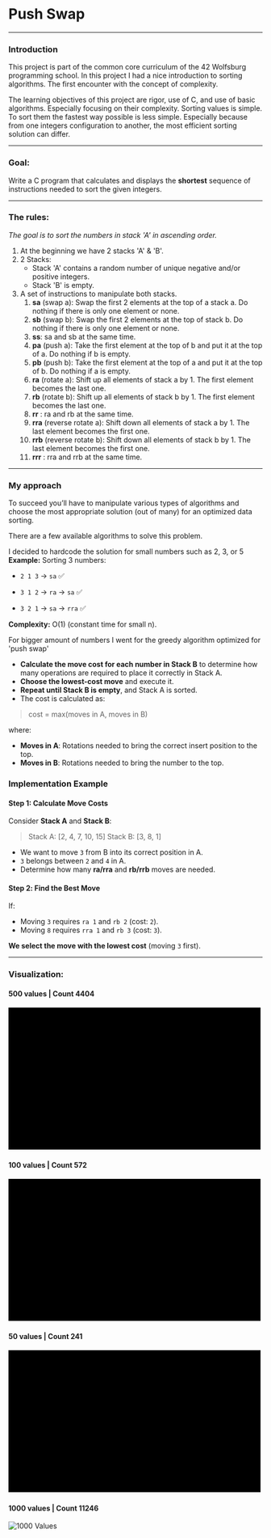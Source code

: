 # Push Swap

---

### Introduction

This project is part of the common core curriculum of the 42 Wolfsburg programming school. 
In this project I had a nice introduction to sorting algorithms. The first encounter with the concept of complexity.

The learning objectives of this project are rigor, use of C, and use of basic algorithms. Especially focusing on their complexity.
Sorting values is simple. To sort them the fastest way possible is less simple. Especially because from one integers configuration to another, the most efficient sorting solution can differ.

---
### Goal:
Write a C program that calculates and displays the **shortest** sequence of instructions needed to sort the given integers.

---
### The rules:

*The goal is to sort the numbers in stack 'A' in ascending order.* 

1. At the beginning we have 2 stacks 'A' & 'B'.
2. 2 Stacks: 
	- Stack 'A' contains a random number of unique negative and/or positive integers.
	- Stack 'B' is empty.
3. A set of instructions to manipulate both stacks. 
	1. **sa** (swap a): Swap the first 2 elements at the top of a stack a. Do nothing if there is only one element or none.
	2. **sb** (swap b): Swap the first 2 elements at the top of stack b. Do nothing if there is only one element or none.
	3. **ss**: sa and sb at the same time.
	4. **pa** (push a): Take the first element at the top of b and put it at the top of a. Do nothing if b is empty.
	5. **pb** (push b): Take the first element at the top of a and put it at the top of b. Do nothing if a is empty.
	6. **ra** (rotate a): Shift up all elements of stack a by 1. The first element becomes the last one.
	7. **rb** (rotate b): Shift up all elements of stack b by 1. The first element becomes the last one.
	8. **rr** : ra and rb at the same time.
	9. **rra** (reverse rotate a): Shift down all elements of stack a by 1. The last element becomes the first one.
	10. **rrb** (reverse rotate b): Shift down all elements of stack b by 1. The last element becomes the first one.
	11. **rrr** : rra and rrb at the same time.

---

### My approach

To succeed you’ll have to manipulate various types of algorithms and choose the most appropriate solution (out of many) for an optimized data sorting.

There are a few available algorithms to solve this problem.

I decided to hardcode the solution for small numbers such as 2, 3, or 5
**Example:** Sorting 3 numbers:

- `2 1 3` → `sa` ✅
    
- `3 1 2` → `ra` → `sa` ✅
    
- `3 2 1` → `sa` → `rra` ✅

**Complexity:** O(1) (constant time for small n).

For bigger amount of numbers I went for the greedy algorithm optimized for 'push swap'

- **Calculate the move cost for each number in Stack B** to determine how many operations are required to place it correctly in Stack A. 
- **Choose the lowest-cost move** and execute it.
- **Repeat until Stack B is empty**, and Stack A is sorted.
- The cost is calculated as:

> cost = max⁡(moves in A, moves in B) 

where:
- **Moves in A**: Rotations needed to bring the correct insert position to the top.
- **Moves in B**: Rotations needed to bring the number to the top.

### **Implementation Example**

#### Step 1: Calculate Move Costs

Consider **Stack A** and **Stack B**:

> Stack A: [2, 4, 7, 10, 15]
> Stack B: [3, 8, 1]

- We want to move `3` from B into its correct position in A.
- `3` belongs between `2` and `4` in A.
- Determine how many **ra/rra** and **rb/rrb** moves are needed.

#### Step 2️: Find the Best Move

If:
- Moving `3` requires `ra 1` and `rb 2` (cost: `2`).
- Moving `8` requires `rra 1` and `rb 3` (cost: `3`).

**We select the move with the lowest cost** (moving `3` first).

---

### Visualization: 

#### 500 values | Count 4404

![500 Values](https://github.com/erwkuvi/push_swap/blob/main/assets/push_swap_500.gif)

#### 100 values | Count 572

![100 Values](https://github.com/erwkuvi/push_swap/blob/main/assets/push_swap_100.gif)

#### 50 values | Count 241

![50 Values](https://github.com/erwkuvi/push_swap/blob/main/assets/push_swap_50.gif)

#### 1000 values | Count 11246

![1000 Values](https://github.com/erwkuvi/push_swap/blob/main/assets/push_swap_1000.gif)

